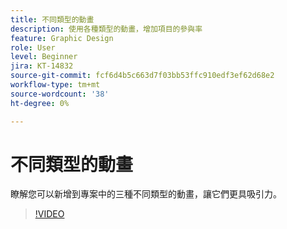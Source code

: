 ```yaml
---
title: 不同類型的動畫
description: 使用各種類型的動畫，增加項目的參與率
feature: Graphic Design
role: User
level: Beginner
jira: KT-14832
source-git-commit: fcf6d4b5c663d7f03bb53ffc910edf3ef62d68e2
workflow-type: tm+mt
source-wordcount: '38'
ht-degree: 0%

---
```


# 不同類型的動畫

瞭解您可以新增到專案中的三種不同類型的動畫，讓它們更具吸引力。

>[!VIDEO](https://video.tv.adobe.com/v/3426976?quality=12&learn=on&hidetitle=true)
